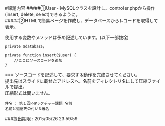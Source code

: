 #課題内容
#####①User・MySQLクラスを設計し、controller.phpから操作(insert, delete, select)できるように。  
#####②HTMLで簡易ページを作成し、データベースからレコードを取得して表示。  

使用する変数やメソッドは予め記述しています。(以下一部抜栓)  
  
    private $database;  
  
    private function insert($user) {  
        //ここにソースコードを追加  
    }  
  
  
===
ソースコードを記述して、要求する動作を完成させてください。  
提出先はスライドに載せたアドレスへ、名前をディレクトリ名にして圧縮ファイルで提出。  
圧縮形式は問いません。  
  
    件名 : 第１回PHPレクチャー課題 名前  
    名前と返信先の付いた署名  
  
###提出期限 : 2015/05/26 23:59:59  